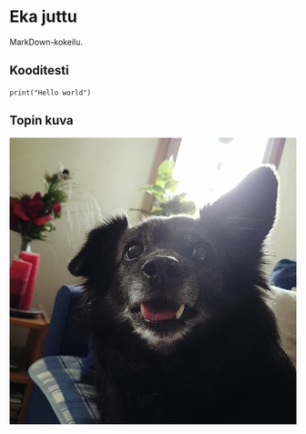 # Eka juttu

MarkDown-kokeilu.

## Kooditesti

    print("Hello world")


## Topin kuva

![Topin kuva](topi.jpg)

